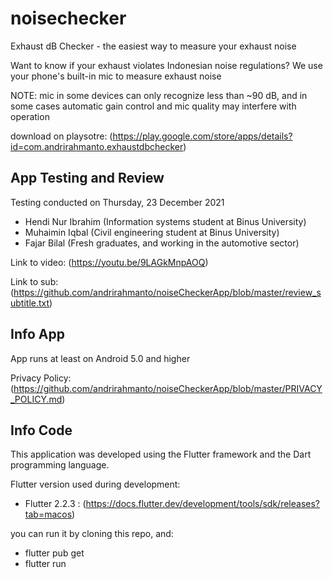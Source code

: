# noisechecker

Exhaust dB Checker - the easiest way to measure your exhaust noise

Want to know if your exhaust violates Indonesian noise regulations? We use your phone's built-in mic to measure exhaust noise

NOTE: mic in some devices can only recognize less than ~90 dB, and in some cases automatic gain control and mic quality may interfere with operation

download on playsotre: (https://play.google.com/store/apps/details?id=com.andrirahmanto.exhaustdbchecker)

## App Testing and Review
Testing conducted on Thursday, 23 December 2021

- Hendi Nur Ibrahim (Information systems student at Binus University)
- Muhaimin Iqbal (Civil engineering student at Binus University)
- Fajar Bilal (Fresh graduates, and working in the automotive sector) 

Link to video: (https://youtu.be/9LAGkMnpAOQ)

Link to sub: (https://github.com/andrirahmanto/noiseCheckerApp/blob/master/review_subtitle.txt)

## Info App
App runs at least on Android 5.0 and higher

Privacy Policy: (https://github.com/andrirahmanto/noiseCheckerApp/blob/master/PRIVACY_POLICY.md)

## Info Code
This application was developed using the Flutter framework and the Dart programming language.

Flutter version used during development:
- Flutter 2.2.3 : (https://docs.flutter.dev/development/tools/sdk/releases?tab=macos)

you can run it by cloning this repo, and:
- flutter pub get
- flutter run

